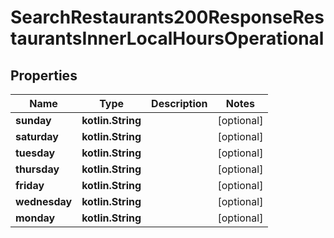 
# SearchRestaurants200ResponseRestaurantsInnerLocalHoursOperational

## Properties
Name | Type | Description | Notes
------------ | ------------- | ------------- | -------------
**sunday** | **kotlin.String** |  |  [optional]
**saturday** | **kotlin.String** |  |  [optional]
**tuesday** | **kotlin.String** |  |  [optional]
**thursday** | **kotlin.String** |  |  [optional]
**friday** | **kotlin.String** |  |  [optional]
**wednesday** | **kotlin.String** |  |  [optional]
**monday** | **kotlin.String** |  |  [optional]



